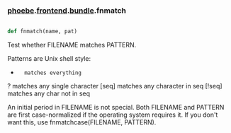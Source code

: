 ### [phoebe](phoebe.md).[frontend](phoebe.frontend.md).[bundle](phoebe.frontend.bundle.md).fnmatch

```py

def fnmatch(name, pat)

```



Test whether FILENAME matches PATTERN.

Patterns are Unix shell style:

*       matches everything
?       matches any single character
[seq]   matches any character in seq
[!seq]  matches any char not in seq

An initial period in FILENAME is not special.
Both FILENAME and PATTERN are first case-normalized
if the operating system requires it.
If you don't want this, use fnmatchcase(FILENAME, PATTERN).


